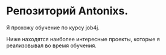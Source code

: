# Репозиторий Antonixs.

Я прохожу обучение по курсу job4j.

Ниже находятся наиболее интересные проекты, которые я реализовывал во время обучения. 